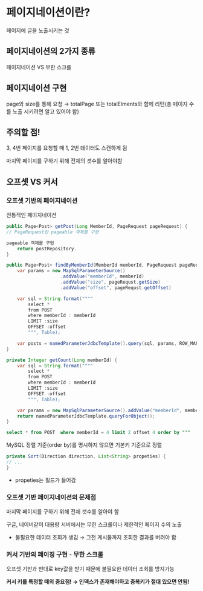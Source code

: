 # 페이지네이션이란?

페이지에 글을 노출시키는 것

## 페이지네이션의 2가지 종류

페이지네이션 VS 무한 스크롤

## 페이지네이션 구현

page와 size를 통해 요청 → totalPage 또는 totalElments와 함께 리턴(총 페이지 수를 노출 시키려면 알고 있어야 함) 

## 주의할 점!

3, 4번 페이지를 요청할 때 1, 2번 데이터도 스캔하게 됨

마지막 페이지를 구하기 위해 전체의 갯수를 알아야함

## 오프셋 VS 커서

### 오프셋 기반의 페이지네이션

전통적인 페이지네이션

```java
public Page<Post> getPost(Long MemberId, PageRequest pageRequest) { 
// PageRequest란 pageable 객체를 구현

pageable 객체를 구현
	return postRepository.
}
```


```java
public Page<Post> findByMemberId(MemberId memberId, PageRequest pageRequst) {
	var params = new MapSqlParameterSource()
					.addValue("memberId", memberId)
					.addValue("size", pageRequst.getSize)
					.addValue("offset", pageRequst.getOffset)

	var sql = String.format(""""
		select *
		from POST
		where memberId : memberId
		LIMIT :size
		OFFSET :offset
		""", Table);

	var posts = namedParameterJdbcTemplate().query(sql, params, ROW_MAPPER);
}

private Integer getCount(Long memberId) {
	var sql = String.format(""""
		select *
		from POST
		where memberId : memberId
		LIMIT :size
		OFFSET :offset
		""", Table);

	var params = new MapSqlParameterSource().addValue("memberId", memberId);
	return namedParameterJdbcTemplate.queryForObject();
}
```

```sql
select * from POST  where memberId = 4 limit 2 offset 4 order by """
```

MySQL 정렬 기준(order by)를 명시하지 않으면 기본키 기준으로 정렬

```java
private Sort(Direction direction, List<String> propeties) {
// ...
}

```

- propeties는 필드가 들어감

### 오프셋 기반 페이지네이션의 문제점

마지막 페이지를 구하기 위해 전체 갯수를 알아야 함

구글, 네이버같이 대용량 서버에서는 무한 스크롤이나 제한적인 페이지 수의 노출

- 불필요한 데이터 조회가 생김 → 그전 게시물까지 조회한 결과를 버려야 함

### 커서 기반의 페이징 구현 - 무한 스크롤

오프셋 기반과 반대로 key값을 받기 때문에 불필요한 데이터 조회를 방지가능

**커서 키를 특정할 때의 중요점! → 인덱스가 존재해야하고 중복키가 절대 있으면 안됨!**